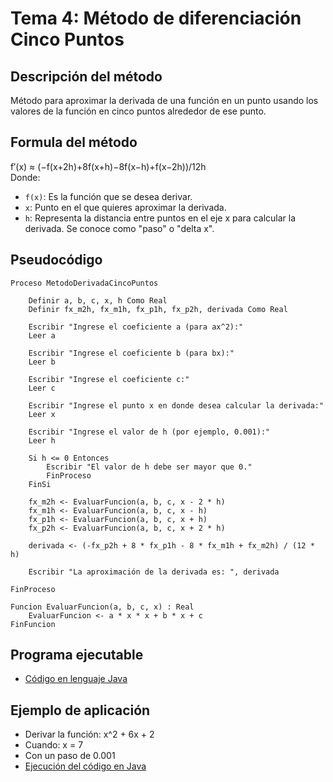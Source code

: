 # Tema 4: Método de diferenciación Cinco Puntos

## Descripción del método

Método para aproximar la derivada de una función en un punto usando los valores de la función en cinco puntos alrededor de ese punto.

## Formula del método
f′(x) ≈ (−f(x+2h)+8f(x+h)−8f(x−h)+f(x−2h))/12h <br>
Donde:
- `f(x)`: Es la función que se desea derivar.
- `x`: Punto en el que quieres aproximar la derivada.
- `h`: Representa la distancia entre puntos en el eje x para calcular la derivada. Se conoce como "paso" o "delta x".

## Pseudocódigo

    Proceso MetodoDerivadaCincoPuntos

        Definir a, b, c, x, h Como Real
        Definir fx_m2h, fx_m1h, fx_p1h, fx_p2h, derivada Como Real

        Escribir "Ingrese el coeficiente a (para ax^2):"
        Leer a

        Escribir "Ingrese el coeficiente b (para bx):"
        Leer b

        Escribir "Ingrese el coeficiente c:"
        Leer c

        Escribir "Ingrese el punto x en donde desea calcular la derivada:"
        Leer x

        Escribir "Ingrese el valor de h (por ejemplo, 0.001):"
        Leer h

        Si h <= 0 Entonces
            Escribir "El valor de h debe ser mayor que 0."
            FinProceso
        FinSi

        fx_m2h <- EvaluarFuncion(a, b, c, x - 2 * h)
        fx_m1h <- EvaluarFuncion(a, b, c, x - h)
        fx_p1h <- EvaluarFuncion(a, b, c, x + h)
        fx_p2h <- EvaluarFuncion(a, b, c, x + 2 * h)

        derivada <- (-fx_p2h + 8 * fx_p1h - 8 * fx_m1h + fx_m2h) / (12 * h)

        Escribir "La aproximación de la derivada es: ", derivada

    FinProceso

    Funcion EvaluarFuncion(a, b, c, x) : Real
        EvaluarFuncion <- a * x * x + b * x + c
    FinFuncion

## Programa ejecutable
- [Código en lenguaje Java](./src/Cinco_Puntos.java)

## Ejemplo de aplicación
- Derivar la función: x^2 + 6x + 2
- Cuando: x = 7
- Con un paso de 0.001
- [Ejecución del código en Java](./src/Ejecucion.png)

